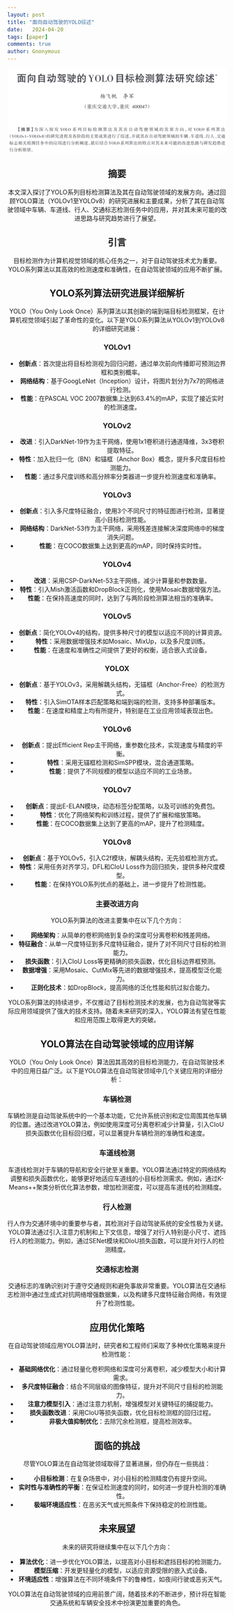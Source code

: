 ```yaml
---
layout: post
title: "面向自动驾驶的YOLO综述"
date:   2024-04-20
tags: [paper]
comments: true
author: Gnonymous
---
```


<center><img src="https://raw.githubusercontent.com/Gnonymous/Gnonymous.github.io/master/images/image-20240420174819409.png"/>

## 摘要
本文深入探讨了YOLO系列目标检测算法及其在自动驾驶领域的发展方向。通过回顾YOLO算法（YOLOv1至YOLOv8）的研究进展和主要成果，分析了其在自动驾驶领域中车辆、车道线、行人、交通标志检测任务中的应用，并对其未来可能的改进思路与研究趋势进行了展望。

## 引言

目标检测作为计算机视觉领域的核心任务之一，对于自动驾驶技术尤为重要。YOLO系列算法以其高效的检测速度和准确性，在自动驾驶领域的应用不断扩展。

## YOLO系列算法研究进展详细解析

YOLO（You Only Look Once）系列算法以其创新的端到端目标检测框架，在计算机视觉领域引起了革命性的变化。以下是YOLO系列算法从YOLOv1到YOLOv8的详细研究进展：

### YOLOv1
- **创新点**：首次提出将目标检测视为回归问题，通过单次前向传播即可预测边界框和类别概率。
- **网络结构**：基于GoogLeNet（Inception）设计，将图片划分为7x7的网格进行检测。
- **性能**：在PASCAL VOC 2007数据集上达到63.4%的mAP，实现了接近实时的检测速度。

### YOLOv2
- **改进**：引入DarkNet-19作为主干网络，使用1x1卷积进行通道降维，3x3卷积提取特征。
- **特性**：加入批归一化（BN）和锚框（Anchor Box）概念，提升多尺度目标检测能力。
- **性能**：通过多尺度训练和高分辨率分类器进一步提升检测速度和准确率。

### YOLOv3
- **创新点**：引入多尺度特征融合，使用3个不同尺寸的特征图进行检测，显著提高小目标检测性能。
- **网络结构**：DarkNet-53作为主干网络，采用残差连接解决深度网络中的梯度消失问题。
- **性能**：在COCO数据集上达到更高的mAP，同时保持实时性。

### YOLOv4
- **改进**：采用CSP-DarkNet-53主干网络，减少计算量和参数数量。
- **特性**：引入Mish激活函数和DropBlock正则化，使用Mosaic数据增强方法。
- **性能**：在保持高速度的同时，达到了与两阶段检测算法相当的准确率。

### YOLOv5
- **创新点**：简化YOLOv4的结构，提供多种尺寸的模型以适应不同的计算资源。
- **特性**：采用数据增强技术如Mosaic、MixUp，以及多尺度训练。
- **性能**：在速度和准确性之间提供了更好的权衡，适合嵌入式设备。

### YOLOX
- **创新点**：基于YOLOv3，采用解耦头结构，无锚框（Anchor-Free）的检测方式。
- **特性**：引入SimOTA样本匹配策略和端到端的检测，支持多种部署版本。
- **性能**：在速度和精度上均有所提升，特别是在工业应用领域表现出色。

### YOLOv6
- **创新点**：提出Efficient Rep主干网络，重参数化技术，实现速度与精度的平衡。
- **特性**：采用无锚框检测和SimSPP模块，混合通道策略。
- **性能**：提供了不同规模的模型以适应不同的工业场景。

### YOLOv7
- **创新点**：提出E-ELAN模块，动态标签分配策略，以及可训练的免费包。
- **特性**：优化了网络架构和训练过程，提供了扩展和缩放策略。
- **性能**：在COCO数据集上达到了更高的mAP，提升了检测精度。

### YOLOv8
- **创新点**：基于YOLOv5，引入C2f模块，解耦头结构，无先验框检测方式。
- **特性**：采用任务对齐学习，DFL和CIoU Loss作为回归损失，提供多种尺度模型。
- **性能**：在保持YOLO系列优点的基础上，进一步提升了检测性能。

### 主要改进方向
YOLO系列算法的改进主要集中在以下几个方向：
- **网络架构**：从简单的卷积网络到复杂的深度可分离卷积和残差网络。
- **特征融合**：从单一尺度特征到多尺度特征融合，提升了对不同尺寸目标的检测能力。
- **损失函数**：引入CIoU Loss等更精确的损失函数，优化目标边界框预测。
- **数据增强**：采用Mosaic、CutMix等先进的数据增强技术，提高模型泛化能力。
- **正则化技术**：如DropBlock，提高网络的泛化性能和抗过拟合能力。

YOLO系列算法的持续进步，不仅推动了目标检测技术的发展，也为自动驾驶等实际应用领域提供了强大的技术支持。随着未来研究的深入，YOLO算法有望在性能和应用范围上取得更大的突破。

## YOLO算法在自动驾驶领域的应用详解
YOLO（You Only Look Once）算法因其高效的目标检测能力，在自动驾驶技术中的应用日益广泛。以下是YOLO算法在自动驾驶领域中几个关键应用的详细分析：

### 车辆检测
车辆检测是自动驾驶系统中的一个基本功能，它允许系统识别和定位周围其他车辆的位置。通过改进YOLO算法，例如使用深度可分离卷积减少计算量，引入CIoU损失函数优化目标回归框，可以显著提升车辆检测的准确性和速度。

### 车道线检测
车道线检测对于车辆的导航和安全行驶至关重要。YOLO算法通过特定的网络结构调整和损失函数优化，能够更好地适应车道线的小目标检测需求。例如，通过K-Means++聚类分析优化算法参数，增加检测密度，可以提高车道线的检测精度。

### 行人检测
行人作为交通环境中的重要参与者，其检测对于自动驾驶系统的安全性极为关键。YOLO算法通过引入注意力机制和上下文信息，增强了对行人特别是小尺寸、遮挡行人的检测能力。例如，通过SENet模块和DIoU损失函数，可以提升对行人的检测精度。

### 交通标志检测
交通标志的准确识别对于遵守交通规则和避免事故非常重要。YOLO算法在交通标志检测中通过生成式对抗网络增强数据集，以及构建多尺度特征融合网络，有效提升了检测性能。

## 应用优化策略
在自动驾驶领域应用YOLO算法时，研究者和工程师们采取了多种优化策略来提升检测性能：
- **基础网络优化**：通过轻量化卷积网络和深度可分离卷积，减少模型大小和计算需求。
- **多尺度特征融合**：结合不同层级的图像特征，提升对不同尺寸目标的检测能力。
- **注意力模型引入**：通过注意力机制，增强模型对关键特征的捕捉能力。
- **损失函数改进**：采用CIoU等损失函数，优化目标检测框的回归过程。
- **非极大值抑制优化**：去除冗余检测框，提高检测效率。

## 面临的挑战
尽管YOLO算法在自动驾驶领域取得了显著进展，但仍存在一些挑战：
- **小目标检测**：在复杂场景中，对小目标的检测精度仍有提升空间。
- **实时性与准确性的平衡**：在保证检测速度的同时，如何进一步提升检测的准确性。
- **极端环境适应性**：在恶劣天气或光照条件下保持稳定的检测性能。

## 未来展望
未来的研究将继续集中在以下几个方向：
- **算法优化**：进一步优化YOLO算法，以提高对小目标和遮挡目标的检测能力。
- **模型压缩**：开发更轻量化的模型，以适应资源受限的嵌入式设备。
- **环境适应性**：增强算法在不同环境条件下的鲁棒性，如夜间行驶或恶劣天气。

YOLO算法在自动驾驶领域的应用前景广阔，随着技术的不断进步，预计将在智能交通系统和车辆安全技术中扮演更加重要的角色。